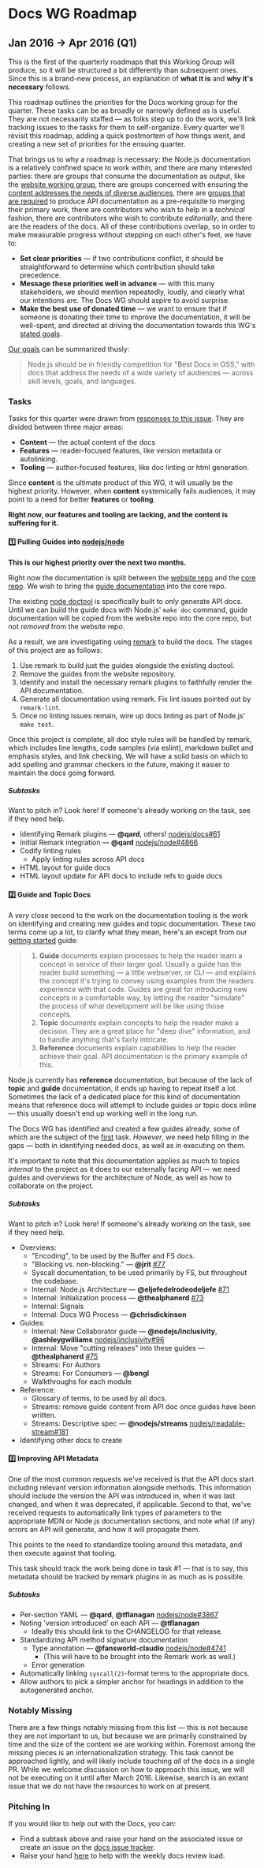 # Docs WG Roadmap

## Jan 2016 → Apr 2016 (Q1)

This is the first of the quarterly roadmaps that this Working Group will
produce, so it will be structured a bit differently than subsequent ones. Since
this is a brand-new process, an explanation of **what it is** and **why it's
necessary** follows.

This roadmap outlines the priorities for the Docs working group for the
quarter. These tasks can be as broadly or narrowly defined as is useful. They
are not necessarily staffed — as folks step up to do the work, we'll link
tracking issues to the tasks for them to self-organize. Every quarter we'll
revisit this roadmap, adding a quick postmortem of how things went, and
creating a new set of priorities for the ensuing quarter.

That brings us to why a roadmap is necessary: the Node.js documentation is a
relatively confined space to work within, and there are many interested
parties: there are groups that consume the documentation as output, like the
[website working group][wg-website], there are groups concerned with ensuring
the [content addresses the needs of diverse audiences][wg-inclusivity], there are
[groups that are required][wg-ctc] to produce API documentation as a
pre-requisite to merging their primary work, there are contributors who wish to
help in a _technical_ fashion, there are contributors who wish to contribute
_editorially_, and there are the readers of the docs. All of these
contributions overlap, so in order to make measurable progress without stepping
on each other's feet, we have to:

* **Set clear priorities** — if two contributions conflict, it should be
  straightforward to determine which contribution should take precedence.
* **Message these priorities well in advance** — with this many stakeholders,
  we should mention repeatedly, loudly, and clearly what our intentions are.
  The Docs WG should aspire to avoid surprise.
* **Make the best use of donated time** — we want to ensure that if someone is
  donating their time to improve the documentation, it will be well-spent, and
  directed at driving the documentation towards this WG's [stated goals][goals].

[Our goals][goals] can be summarized thusly:

> Node.js should be in friendly competition for "Best Docs in OSS," with docs
> that address the needs of a wide variety of audiences — across skill levels,
> goals, and languages.

### Tasks

Tasks for this quarter were drawn from [responses to this issue][issue-roadmap].
They are divided between three major areas:

* **Content** — the actual content of the docs
* **Features** — reader-focused features, like version metadata or autolinking.
* **Tooling** — author-focused features, like doc linting or html generation.

Since **content** is the ultimate product of this WG, it will usually be the
highest priority. However, when **content** systemically fails audiences, it
may point to a need for better **features** or **tooling**.

**Right now, our features and tooling are lacking, and the content is suffering
for it.**

#### :one: Pulling Guides into [nodejs/node][repo-nodejs]

**This is our highest priority over the next two months.**

Right now the documentation is split between the [website repo][wg-website] and
the [core repo][wg-ctc]. We wish to bring the [guide documentation][guide-docs]
into the core repo.

The existing [node doctool][ref-doctool] is specifically built to _only_
generate API docs. Until we can build the guide docs with Node.js' `make doc`
command, guide documentation will be copied from the website repo into the core
repo, but not *removed* from the website repo.

As a result, we are investigating using [remark][ref-remark] to build the
docs. The stages of this project are as follows:

1. Use remark to build just the guides alongside the existing doctool.
2. Remove the guides from the website repository.
3. Identify and install the necessary remark plugins to faithfully render the
   API documentation.
4. Generate all documentation using remark. Fix lint issues pointed out by
   `remark-lint`.
5. Once no linting issues remain, wire up docs linting as part of Node.js'
   `make test`.

Once this project is complete, all doc style rules will be handled by remark,
which includes line lengths, code samples (via eslint), markdown bullet and
emphasis styles, and link checking. We will have a solid basis on which to add
spelling and grammar checkers in the future, making it easier to maintain the
docs going forward.

##### Subtasks

Want to pitch in? Look here! If someone's already working on the task, see
if they need help.

* Identifying Remark plugins — **@qard**, others! [nodejs/docs#61](https://github.com/nodejs/docs/issues/61)
* Initial Remark integration — **@qard** [nodejs/node#4866](https://github.com/nodejs/node/pull/4866)
* Codify linting rules
  * Apply linting rules across API docs
* HTML layout for guide docs
* HTML layout update for API docs to include refs to guide docs

#### :two: Guide and Topic Docs

A _very_ close second to the work on the documentation tooling is the work on
identifying and creating new guides and topic documentation. These two terms
come up a lot, to clarify what they mean, here's an except from our [getting
started][ref-getting-started] guide:

> 1. **Guide** documents explain processes to help the reader learn a concept
> in service of their larger goal. Usually a guide has the reader build
> something — a little webserver, or CLI — and explains the concept it's trying
> to convey using examples from the readers experience with that code. Guides
> are great for introducing new concepts in a comfortable way, by letting the
> reader "simulate" the process of what development will be like using those
> concepts.
> 2. **Topic** documents explain concepts to help the reader make a decision.
> They are a great place for "deep dive" information, and to handle anything
> that's fairly intricate.
> 3. **Reference** documents explain capabilities to help the reader achieve
> their goal. API documentation is the primary example of this.

Node.js currently has **reference** documentation, but because of the lack of
**topic** and **guide** documentation, it ends up having to repeat itself a
lot. Sometimes the lack of a dedicated place for this kind of documentation
means that reference docs will attempt to include guides or topic docs inline —
this usually doesn't end up working well in the long run.

The Docs WG has identified and created a few guides already, some of which are
the subject of the [first](#one-pulling-guides-into-nodejsnode) task.
*However*, we need help filling in the gaps — both in identifying needed docs,
as well as in executing on them.

It's important to note that this documentation applies as much to topics
*internal* to the project as it does to our externally facing API — we need
guides and overviews for the architecture of Node, as well as how to
collaborate on the project.

##### Subtasks

Want to pitch in? Look here! If someone's already working on the task, see
if they need help.

* Overviews:
  * "Encoding", to be used by the Buffer and FS docs.
  * "Blocking vs. non-blocking." — **@jrit** [#77](https://github.com/nodejs/docs/issues/77)
  * Syscall documentation, to be used primarily by FS, but throughout the codebase.
  * Internal: Node.js Architecture — **@eljefedelrodeodeljefe** [#71](https://github.com/nodejs/docs/issues/71)
  * Internal: Initialization process — **@thealphanerd** [#73](https://github.com/nodejs/docs/issues/73)
  * Internal: Signals
  * Internal: Docs WG Process — **@chrisdickinson**
* Guides:
  * Internal: New Collaborator guide — **@nodejs/inclusivity**, **@ashleygwilliams** [nodejs/inclusivity#96](https://github.com/nodejs/inclusivity/issues/96)
  * Internal: Move "cutting releases" into these guides — **@thealphanerd** [#75](https://github.com/nodejs/docs/issues/75)
  * Streams: For Authors
  * Streams: For Consumers — **@bengl**
  * Walkthroughs for each module
* Reference:
  * Glossary of terms, to be used by all docs.
  * Streams: remove guide content from API doc once guides have been written.
  * Streams: Descriptive spec — **@nodejs/streams** [nodejs/readable-stream#181](https://github.com/nodejs/readable-stream/issues/181)
* Identifying other docs to create 

#### :three: Improving API Metadata

One of the most common requests we've received is that the API docs start
including relevant version information alongside methods. This information
should include the version the API was introduced in, when it was last changed,
and when it was deprecated, if applicable. Second to that, we've received
requests to automatically link types of parameters to the appropriate MDN or
Node.js documentation sections, and note what (if any) errors an API will
generate, and how it will propagate them.

This points to the need to standardize tooling around this metadata, and then
execute against that tooling.

This task should track the work being done in task #1 — that is to say, this
metadata should be tracked by remark plugins in as much as is possible.

##### Subtasks

* Per-section YAML — **@qard**, **@tflanagan** [nodejs/node#3867](https://github.com/nodejs/node/pull/3867)
* Noting 'version introduced' on each API — **@tflanagan**
  * Ideally this should link to the CHANGELOG for that release.
* Standardizing API method signature documentation
  * Type annotation — **@fansworld-claudio** [nodejs/node#4741](https://github.com/nodejs/node/pull/4741)
    * (This will have to be brought into the Remark work as well.)
  * Error generation
* Automatically linking `syscall(2)`-format terms to the appropriate docs.
* Allow authors to pick a simpler anchor for headings in addition to the
  autogenerated anchor.

### Notably Missing

There are a few things notably missing from this list — this is not because
they are not important to us, but because we are primarily constrained by time
and the size of the content we are working within. Foremost among the missing
pieces is an internationalization strategy. This task cannot be approached
lightly, and will likely include touching *all* of the docs in a single PR.
While we welcome discussion on how to approach this issue, we will not be
executing on it until after March 2016. Likewise, search is an extant issue
that we do not have the resources to work on at present.

### Pitching In

If you would like to help out with the Docs, you can:

* Find a subtask above and raise your hand on the associated issue or create
  an issue on the [docs issue tracker][docs-tracker].
* Raise your hand [here][weekly-review] to help with the weekly docs review
  load.

[docs-tracker]: https://github.com/nodejs/docs/issues/new
[goals]: https://github.com/nodejs/node/blob/master/WORKING_GROUPS.md#documentation
[guide-docs]: https://github.com/nodejs/nodejs.org/tree/master/locale/en/docs/guides
[issue-roadmap]: https://github.com/nodejs/docs/issues/59
[ref-doctool]: https://github.com/nodejs/node/tree/master/tools/doc
[ref-getting-started]: ./GETTING-STARTED.md
[ref-remark]: https://www.npmjs.com/package/remark
[repo-nodejs]: https://github.com/nodejs/node
[weekly-review]: https://github.com/nodejs/docs/issues/69
[wg-ctc]: https://github.com/nodejs/node
[wg-inclusivity]: https://github.com/nodejs/inclusivity/
[wg-website]: https://github.com/nodejs/nodejs.org/
